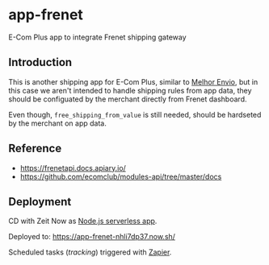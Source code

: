 # app-frenet

E-Com Plus app to integrate Frenet shipping gateway

## Introduction

This is another shipping app for E-Com Plus,
similar to [Melhor Envio](https://github.com/ecomclub/app-melhor-envio),
but in this case we aren't intended to handle shipping rules from
app data, they should be configuated by the merchant directly from
Frenet dashboard.

Even though,
`free_shipping_from_value` is still needed, should be
hardseted by the merchant on app data.

## Reference

- https://frenetapi.docs.apiary.io/
- https://github.com/ecomclub/modules-api/tree/master/docs

## Deployment

CD with Zeit Now as
[Node.js serverless app](https://zeit.co/docs/v2/deployments/official-builders/node-js-now-node/).

Deployed to:
https://app-frenet-nhli7dp37.now.sh/

Scheduled tasks (_tracking_) triggered with [Zapier](https://zapier.com/).
